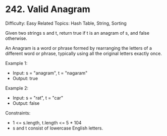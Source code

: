 # 242. Valid Anagram

Difficulty: Easy
Related Topics: Hash Table, String, Sorting

Given two strings s and t, return true if t is an anagram of s, and false otherwise.

An Anagram is a word or phrase formed by rearranging the letters of a different word or phrase, typically using all the original letters exactly once.

Example 1:
- Input: s = "anagram", t = "nagaram"
- Output: true

Example 2:
- Input: s = "rat", t = "car"
- Output: false

Constraints:
  - 1 <= s.length, t.length <= 5 * 104
  - s and t consist of lowercase English letters.
